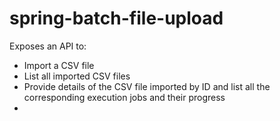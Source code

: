 # spring-batch-file-upload

Exposes an API to:
- Import a CSV file
- List all imported CSV files
- Provide details of the CSV file imported by ID and list all the corresponding execution jobs and their progress
- 